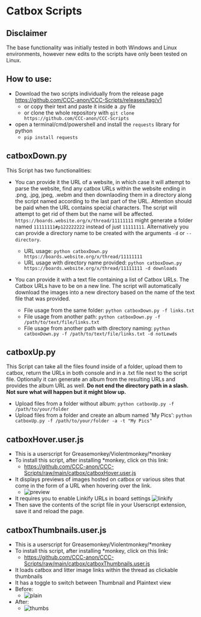 # Catbox Scripts

## Disclaimer
The base functionality was initially tested in both Windows and Linux environments, however new edits to the scripts have only been tested on Linux.

## How to use:
* Download the two scripts individually from the release page https://github.com/CCC-anon/CCC-Scripts/releases/tag/v1
  * or copy their text and paste it inside a .py file
  * or clone the whole repository with `git clone https://github.com/CCC-anon/CCC-Scripts`
* open a terminal/cmd/powershell and install the `requests` library for python
  * `pip install requests`
    
## catboxDown.py
This Script has two functionalities:
* You can provide it the URL of a website, in which case it will attempt to parse the website, find any catbox URLs within the website ending in .png, .jpg, jpeg, .webm and then downlaoding them in a directory along the script named according to the last part of the URL. Attention should be paid when the URL contains special characters. The script will attempt to get rid of them but the name will be affected. `https://boards.website.org/x/thread/11111111` might generate a folder named `11111111#p122222222` instead of just `11111111`. Alternatively you can provide a directory name to be created with the arguments `-d` or `--directory`.
  * URL usage: `python catboxDown.py https://boards.website.org/x/thread/11111111`
  * URL usage with directory name provided: `python catboxDown.py https://boards.website.org/x/thread/11111111 -d downloads`

* You can provide it with a text file containing a list of Catbox URLs. The Catbox URLs have to be on a new line. The script will automatically download the images into a new directory based on the name of the text file that was provided.
  * File usage from the same folder: `python catboxDown.py -f links.txt`
  * File usage from another path: `python catboxDown.py -f /path/to/text/file/links.txt`
  * File usage from another path with directory naming: `python catboxDown.py -f /path/to/text/file/links.txt -d notLewds`
 
## catboxUp.py
This Script can take all the files found inside of a folder, upload them to catbox, return the URLs in both console and in a .txt file next to the script file. Optionally it can generate an album from the resulting URLs and provides the album URL as well.
**Do not end the directory path in a slash. Not sure what will happen but it might blow up.**
* Upload files from a folder without album: `python catboxUp.py -f /path/to/your/folder` 
* Upload files from a folder and create an album named 'My Pics': `python catboxUp.py -f /path/to/your/folder -a -t "My Pics"`

## catboxHover.user.js

* This is a userscript for Greasemonkey/Violentmonkey/*monkey
* To install this script, after installing *monkey, click on this link:
  * https://github.com/CCC-anon/CCC-Scripts/raw/main/catbox/catboxHover.user.js 
* It displays previews of images hosted on catbox or various sites that come in the form of a URL when hovering over the link.
  * ![preview](https://github.com/CCC-anon/CCC-Scripts/assets/163057682/9ae5a45d-c53d-4c8d-a799-66076932a867)
* It requires you to enable Linkify URLs in board settings ![linkify](https://github.com/CCC-anon/CCC-Scripts/assets/163057682/9ebb25fd-3100-41d7-b103-f789174a3236)
* Then save the contents of the script file in your Userscript extension, save it and reload the page.

## catboxThumbnails.user.js
* This is a userscript for Greasemonkey/Violentmonkey/*monkey
* To install this script, after installing *monkey, click on this link:
  * https://github.com/CCC-anon/CCC-Scripts/raw/main/catbox/catboxThumbnails.user.js 
* It loads catbox and litter image links within the thread as clickable thumbnails
* It has a toggle to switch between Thumbnail and Plaintext view 
* Before:
  * ![plain](https://github.com/CCC-anon/CCC-Scripts/assets/163057682/1c93bef2-3e9b-42ab-a661-78cd96a161f2)
* After:
  * ![thumbs](https://github.com/CCC-anon/CCC-Scripts/assets/163057682/f1b57833-ef23-44b0-91a4-2294a683929b)
